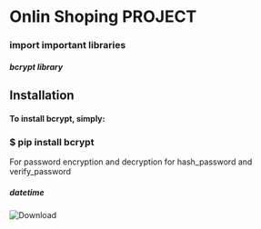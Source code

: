 # Onlin Shoping PROJECT
### import important libraries
##### bcrypt library
## Installation
#### To install bcrypt, simply:
### $ pip install bcrypt
For password encryption and decryption
for hash_password and verify_password
##### datetime
![Download](https://github.com/user-attachments/assets/eea8977b-eaf7-46a9-a92a-dcfb38995ceb)



